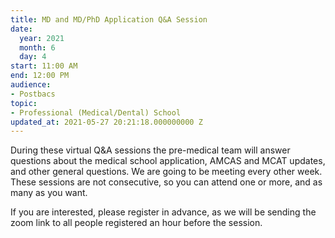 ```yaml
---
title: MD and MD/PhD Application Q&A Session
date:
  year: 2021
  month: 6
  day: 4
start: 11:00 AM
end: 12:00 PM
audience:
- Postbacs
topic:
- Professional (Medical/Dental) School
updated_at: 2021-05-27 20:21:18.000000000 Z
---
```

<span>During these virtual Q&amp;A sessions the pre-medical team will
answer questions about the medical school application, AMCAS and MCAT
updates, and other general questions. We are going to be meeting every
other week. These sessions are not consecutive, so you can attend one or
more, and as many as you want. </span>


<span>If you are interested, please register in advance, as we will be
sending the zoom link to all people registered an hour before the
session. </span>


 
